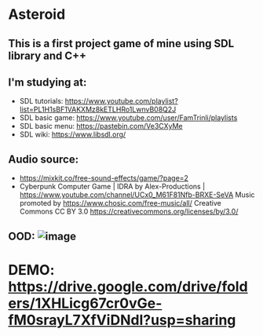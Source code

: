# Asteroid
## This is a first project game of mine using SDL library and C++
## I'm studying at:
  * SDL tutorials: https://www.youtube.com/playlist?list=PL1H1sBF1VAKXMz8kETLHRo1LwnvB08Q2J
  * SDL basic game: https://www.youtube.com/user/FamTrinli/playlists
  * SDL basic menu: https://pastebin.com/Ve3CXyMe
  * SDL wiki: https://www.libsdl.org/

## Audio source:
  * https://mixkit.co/free-sound-effects/game/?page=2
  * Cyberpunk Computer Game | IDRA by Alex-Productions | https://www.youtube.com/channel/UCx0_M61F81Nfb-BRXE-SeVA Music promoted by https://www.chosic.com/free-music/all/ Creative Commons CC BY 3.0 https://creativecommons.org/licenses/by/3.0/

## OOD: ![image](https://user-images.githubusercontent.com/97506616/182751421-2eb3b163-b8b7-49e2-9afb-0e6a2068c39b.png)

# DEMO: https://drive.google.com/drive/folders/1XHLicg67cr0vGe-fM0srayL7XfViDNdl?usp=sharing
